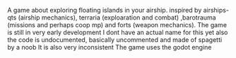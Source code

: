 A game about exploring floating islands in your airship. inspired by airships-qts (airship mechanics), terraria (exploaration and combat) ,barotrauma (missions and perhaps coop mp) and forts (weapon mechanics).
The game is still in very early development
I dont have an actual name for this yet
also the code is undocumented, basically uncommented and made of spagetti by a noob
It is also very inconsistent
The game uses the godot engine
